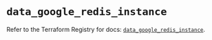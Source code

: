 # `data_google_redis_instance`

Refer to the Terraform Registry for docs: [`data_google_redis_instance`](https://registry.terraform.io/providers/hashicorp/google/6.9.0/docs/data-sources/redis_instance).

